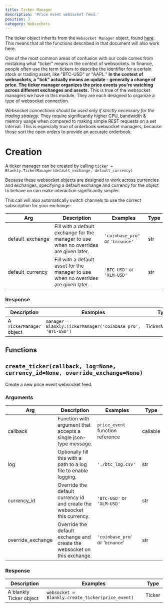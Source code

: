 ```yaml
---
title: Ticker Manager
description: 'Price event websocket feed.'
position: 3
category: Websockets
---
```


The ticker object inherits from the `Websocket Manager` object, found [here](/websockets/websocket_manager). This means that all the functions described in that document will also work here.


One of the most common areas of confusion with our code comes from mistaking what "ticker" means in the context of websockets. 
In finance, people often use the term tickers to describe the identifier for a certain stock or trading asset, like "BTC-USD" or "AAPL."
**In the context of websockets, a "tick" actually means an update - generally a change of price. The ticker manager organizes the price events you're watching across different exchanges and assets.**
This is true of the websocket managers we have in this module. They are each designed to organize a type of websocket connection.

*Websocket connections should be used only if strictly necessary for the trading strategy.* They require significantly higher CPU, bandwidth & memory usage when
compared to making simple REST requests on a set interval. This is especially true of orderbook websocket managers, because those sort the open orders to provide an accurate orderbook.

# Creation

A ticker manager can be created by calling `ticker = Blankly.TickerManager(default_exchange, default_currency)`

Because these websocket objects are designed to work across currencies and exchanges, specifying a default exchange and currency for the object to behave on can make interaction significantly simpler.

This call will also automatically switch channels to use the correct subscription for your exchange.

| Arg              | Description                                                  | Examples                        | Type |
| ---------------- | ------------------------------------------------------------ | ------------------------------- | ---- |
| default_exchange | Fill with a default exchange for the manager to use when no overrides are given later. | `'coinbase_pro'` or `'binance'` | str  |
| default_currency | Fill with a default asset for the manager to use when no overrides are given later. | `'BTC-USD'` or `'XLM-USD'`      | str  |

### Response

| Description              | Examples                                                     | Type          |
| ------------------------ | ------------------------------------------------------------ | ------------- |
| A `TickerManager` object | `manager = Blankly.TickerManager('coinbase_pro', 'BTC-USD')` | TickerManager |

## Functions

## `create_ticker(callback, log=None, currency_id=None, override_exchange=None)`

Create a new price event websocket feed.

### Arguments

| Arg               | Description                                                  | Examples                         | Type     |
| ----------------- | ------------------------------------------------------------ | -------------------------------- | -------- |
| callback          | Function with argument that accepts a single json-type message. | `price_event` function reference | callable |
| log               | Optionally fill this with a path to a log file to enable logging. | `'./btc_log.csv'`                | str      |
| currency_id       | Override the default currency id and create the websocket this currency. | `'BTC-USD'` or `'XLM-USD'`       | str      |
| override_exchange | Override the default exchange and create the websocket on this exchange. | `'coinbase_pro'` or '`binance`'  | str      |

### Response

| Description             | Examples                                         | Type   |
| ----------------------- | ------------------------------------------------ | ------ |
| A blankly Ticker object | `websocket = Blankly.create_ticker(price_event)` | Ticker |

